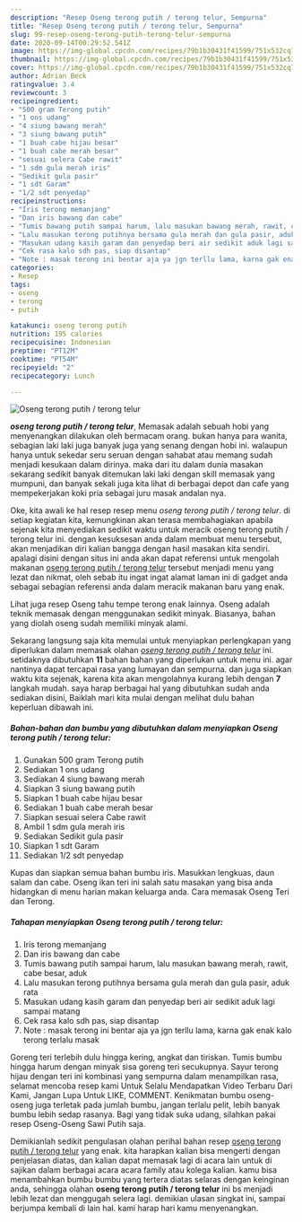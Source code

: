 ```yaml
---
description: "Resep Oseng terong putih / terong telur, Sempurna"
title: "Resep Oseng terong putih / terong telur, Sempurna"
slug: 99-resep-oseng-terong-putih-terong-telur-sempurna
date: 2020-09-14T00:29:52.541Z
image: https://img-global.cpcdn.com/recipes/79b1b30431f41599/751x532cq70/oseng-terong-putih-terong-telur-foto-resep-utama.jpg
thumbnail: https://img-global.cpcdn.com/recipes/79b1b30431f41599/751x532cq70/oseng-terong-putih-terong-telur-foto-resep-utama.jpg
cover: https://img-global.cpcdn.com/recipes/79b1b30431f41599/751x532cq70/oseng-terong-putih-terong-telur-foto-resep-utama.jpg
author: Adrian Beck
ratingvalue: 3.4
reviewcount: 3
recipeingredient:
- "500 gram Terong putih"
- "1 ons udang"
- "4 siung bawang merah"
- "3 siung bawang putih"
- "1 buah cabe hijau besar"
- "1 buah cabe merah besar"
- "sesuai selera Cabe rawit"
- "1 sdm gula merah iris"
- "Sedikit gula pasir"
- "1 sdt Garam"
- "1/2 sdt penyedap"
recipeinstructions:
- "Iris terong memanjang"
- "Dan iris bawang dan cabe"
- "Tumis bawang putih sampai harum, lalu masukan bawang merah, rawit, cabe besar, aduk"
- "Lalu masukan terong putihnya bersama gula merah dan gula pasir, aduk rata"
- "Masukan udang kasih garam dan penyedap beri air sedikit aduk lagi sampai matang"
- "Cek rasa kalo sdh pas, siap disantap"
- "Note : masak terong ini bentar aja ya jgn terllu lama, karna gak enak kalo terong terlalu masak"
categories:
- Resep
tags:
- oseng
- terong
- putih

katakunci: oseng terong putih 
nutrition: 195 calories
recipecuisine: Indonesian
preptime: "PT12M"
cooktime: "PT54M"
recipeyield: "2"
recipecategory: Lunch

---
```



![Oseng terong putih / terong telur](https://img-global.cpcdn.com/recipes/79b1b30431f41599/751x532cq70/oseng-terong-putih-terong-telur-foto-resep-utama.jpg)

<b><i>oseng terong putih / terong telur</i></b>, Memasak adalah sebuah hobi yang menyenangkan dilakukan oleh bermacam orang. bukan hanya para wanita, sebagian laki laki juga banyak juga yang senang dengan hobi ini. walaupun hanya untuk sekedar seru seruan dengan sahabat atau memang sudah menjadi kesukaan dalam dirinya. maka dari itu dalam dunia masakan sekarang sedikit banyak ditemukan laki laki dengan skill memasak yang mumpuni, dan banyak sekali juga kita lihat di berbagai depot dan cafe yang mempekerjakan koki pria sebagai juru masak andalan nya.

Oke, kita awali ke hal resep resep menu <i>oseng terong putih / terong telur</i>. di setiap kegiatan kita, kemungkinan akan terasa membahagiakan apabila sejenak kita menyediakan sedikit waktu untuk meracik oseng terong putih / terong telur ini. dengan kesuksesan anda dalam membuat menu tersebut, akan menjadikan diri kalian bangga dengan hasil masakan kita sendiri. apalagi disini dengan situs ini anda akan dapat referensi untuk mengolah makanan <u>oseng terong putih / terong telur</u> tersebut menjadi menu yang lezat dan nikmat, oleh sebab itu ingat ingat alamat laman ini di gadget anda sebagai sebagian referensi anda dalam meracik makanan baru yang enak.

Lihat juga resep Oseng tahu tempe terong enak lainnya. Oseng adalah teknik memasak dengan menggunakan sedikit minyak. Biasanya, bahan yang diolah oseng sudah memiliki minyak alami.


Sekarang langsung saja kita memulai untuk menyiapkan perlengkapan yang diperlukan dalam memasak olahan <u><i>oseng terong putih / terong telur</i></u> ini. setidaknya dibutuhkan <b>11</b> bahan bahan yang diperlukan untuk menu ini. agar nantinya dapat tercapai rasa yang lumayan dan sempurna. dan juga siapkan waktu kita sejenak, karena kita akan mengolahnya kurang lebih dengan <b>7</b> langkah mudah. saya harap berbagai hal yang dibutuhkan sudah anda sediakan disini, Baiklah mari kita mulai dengan melihat dulu bahan keperluan dibawah ini.

<!--inarticleads1-->

##### Bahan-bahan dan bumbu yang dibutuhkan dalam menyiapkan Oseng terong putih / terong telur:

1. Gunakan 500 gram Terong putih
1. Sediakan 1 ons udang
1. Sediakan 4 siung bawang merah
1. Siapkan 3 siung bawang putih
1. Siapkan 1 buah cabe hijau besar
1. Sediakan 1 buah cabe merah besar
1. Siapkan sesuai selera Cabe rawit
1. Ambil 1 sdm gula merah iris
1. Sediakan Sedikit gula pasir
1. Siapkan 1 sdt Garam
1. Sediakan 1/2 sdt penyedap


Kupas dan siapkan semua bahan bumbu iris. Masukkan lengkuas, daun salam dan cabe. Oseng ikan teri ini salah satu masakan yang bisa anda hidangkan di menu harian makan keluarga anda. Cara memasak Oseng Teri dan Terong. 

<!--inarticleads2-->

##### Tahapan menyiapkan Oseng terong putih / terong telur:

1. Iris terong memanjang
1. Dan iris bawang dan cabe
1. Tumis bawang putih sampai harum, lalu masukan bawang merah, rawit, cabe besar, aduk
1. Lalu masukan terong putihnya bersama gula merah dan gula pasir, aduk rata
1. Masukan udang kasih garam dan penyedap beri air sedikit aduk lagi sampai matang
1. Cek rasa kalo sdh pas, siap disantap
1. Note : masak terong ini bentar aja ya jgn terllu lama, karna gak enak kalo terong terlalu masak


Goreng teri terlebih dulu hingga kering, angkat dan tiriskan. Tumis bumbu hingga harum dengan minyak sisa goreng teri secukupnya. Sayur terong hijau dengan teri ini kombinasi yang sempurna dalam menampilkan rasa, selamat mencoba resep kami Untuk Selalu Mendapatkan Video Terbaru Dari Kami, Jangan Lupa Untuk LIKE, COMMENT. Kenikmatan bumbu oseng-oseng juga terletak pada jumlah bumbu, jangan terlalu pelit, lebih banyak bumbu lebih sedap rasanya. Bagi yang tidak suka udang, silahkan pakai resep Oseng-Oseng Sawi Putih saja. 

Demikianlah sedikit pengulasan olahan perihal bahan resep <u>oseng terong putih / terong telur</u> yang enak. kita harapkan kalian bisa mengerti dengan penjelasan diatas, dan kalian dapat memasak lagi di acara lain untuk di sajikan dalam berbagai acara acara family atau kolega kalian. kamu bisa menambahkan bumbu bumbu yang tertera diatas selaras dengan keinginan anda, sehingga olahan <b>oseng terong putih / terong telur</b> ini bs menjadi lebih lezat dan menggugah selera lagi. demikian ulasan singkat ini, sampai berjumpa kembali di lain hal. kami harap hari kamu menyenangkan.
